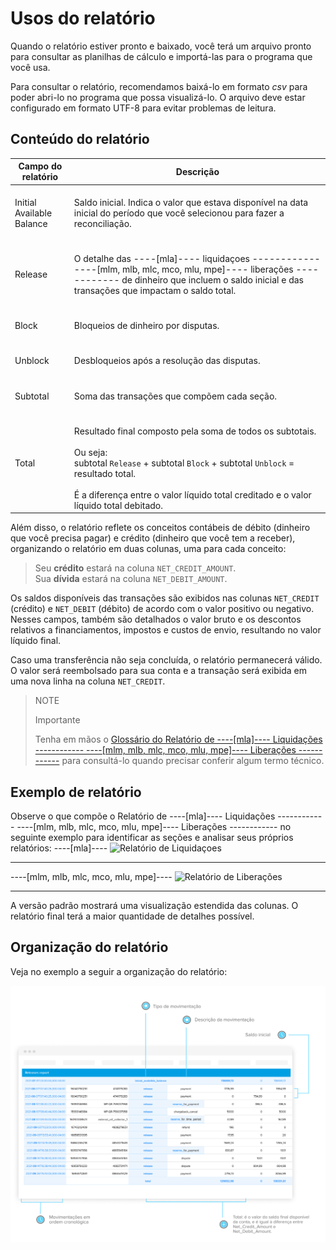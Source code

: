 # Usos do relatório

Quando o relatório estiver pronto e baixado, você terá um arquivo pronto para consultar as planilhas de cálculo e importá-las para o programa que você usa.

Para consultar o relatório, recomendamos baixá-lo em formato _csv_ para poder abri-lo no programa que possa visualizá-lo. O arquivo deve estar configurado em formato UTF-8 para evitar problemas de leitura.

## Conteúdo do relatório

| Campo do relatório | Descrição |
| --- | --- |
| Initial Available Balance |<br/> Saldo inicial. Indica o valor que estava disponível na data inicial do período que você selecionou para fazer a reconciliação. <br/><br/>|
| Release |<br/>O detalhe das ----[mla]---- liquidaçoes ------------ ----[mlm, mlb, mlc, mco, mlu, mpe]---- liberações ------------ de dinheiro que incluem o saldo inicial e das transações que impactam o saldo total. <br/><br/> |
| Block | <br/>Bloqueios de dinheiro por disputas.<br/><br/> |
| Unblock |<br/> Desbloqueios após a resolução das disputas.<br/><br/>|
| Subtotal | <br/>Soma das transações que compõem cada seção.<br/><br/>|
| Total| <br/> Resultado final composto pela soma de todos os subtotais. <br/><br/>Ou seja:<br/> subtotal `Release` + subtotal `Block` + subtotal `Unblock` = resultado total. <br/><br/>É a diferença entre o valor líquido total creditado e o valor líquido total debitado. |

Além disso, o relatório reflete os conceitos contábeis de débito (dinheiro que você precisa pagar) e crédito (dinheiro que você tem a receber), organizando o relatório em duas colunas, uma para cada conceito:

> Seu **crédito** estará na coluna `NET_CREDIT_AMOUNT`.
><br>
> Sua **dívida** estará na coluna `NET_DEBIT_AMOUNT`.

Os saldos disponíveis das transações são exibidos nas colunas `NET_CREDIT` (crédito) e `NET_DEBIT` (débito) de acordo com o valor positivo ou negativo. Nesses campos, também são detalhados o valor bruto e os descontos relativos a financiamentos, impostos e custos de envio, resultando no valor líquido final.

Caso uma transferência não seja concluída, o relatório permanecerá válido. O valor será reembolsado para sua conta e a transação será exibida em uma nova linha na coluna `NET_CREDIT`.

> NOTE
>
> Importante
>
> Tenha em mãos o [Glossário do Relatório de ----[mla]---- Liquidações ------------ ----[mlm, mlb, mlc, mco, mlu, mpe]---- Liberações ------------](/developers/pt/guides/additional-content/reports/released-money/glossary) para consultá-lo quando precisar conferir algum termo técnico.

## Exemplo de relatório

Observe o que compõe o Relatório de ----[mla]---- Liquidações ------------ ----[mlm, mlb, mlc, mco, mlu, mpe]---- Liberações ------------ no seguinte exemplo para identificar as seções e analisar seus próprios relatórios:
----[mla]----
![Relatório de Liquidaçoes](/images/manage-account/reports/example-release-pt.jpg)

------------
----[mlm, mlb, mlc, mco, mlu, mpe]----
![Relatório de Liberações](/images/manage-account/reports/example-release-pt.jpg)

------------
A versão padrão mostrará uma visualização estendida das colunas. O relatório final terá a maior quantidade de detalhes possível. 

## Organização do relatório

Veja no exemplo a seguir a organização do relatório:

![Reporte de Dinero retirado Ejemplos Mercado Pago](/images/manage-account/reports/example-nledger-pt.jpg) 